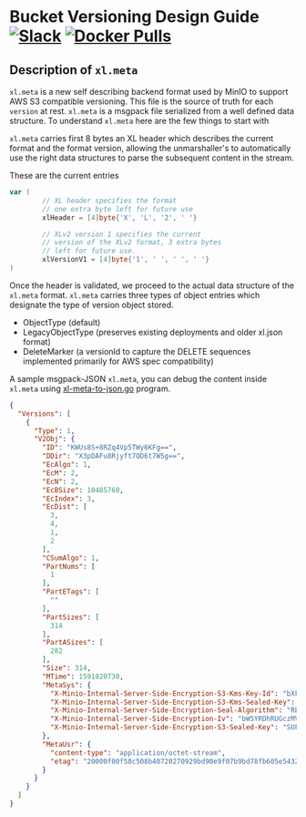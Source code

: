 # Bucket Versioning Design Guide [![Slack](https://slack.min.io/slack?type=svg)](https://slack.min.io) [![Docker Pulls](https://img.shields.io/docker/pulls/minio/minio.svg?maxAge=604800)](https://hub.docker.com/r/minio/minio/)

## Description of `xl.meta`

`xl.meta` is a new self describing backend format used by MinIO to support AWS S3 compatible versioning. This file is the source of truth for each `version` at rest. `xl.meta` is a msgpack file serialized from a well defined data structure. To understand `xl.meta` here are the few things to start with

`xl.meta` carries first 8 bytes an XL header which describes the current format and the format version, allowing the unmarshaller's to automatically use the right data structures to parse the subsequent content in the stream.

These are the current entries
```go
var (
        // XL header specifies the format
        // one extra byte left for future use
        xlHeader = [4]byte{'X', 'L', '2', ' '}

        // XLv2 version 1 specifies the current
        // version of the XLv2 format, 3 extra bytes
        // left for future use.
        xlVersionV1 = [4]byte{'1', ' ', ' ', ' '}
)
```

Once the header is validated, we proceed to the actual data structure of the `xl.meta` format. `xl.meta` carries three types of object entries which designate the type of version object stored.

- ObjectType (default)
- LegacyObjectType (preserves existing deployments and older xl.json format)
- DeleteMarker (a versionId to capture the DELETE sequences implemented primarily for AWS spec compatibility)

A sample msgpack-JSON `xl.meta`, you can debug the content inside `xl.meta` using [xl-meta-to-json.go](https://github.com/storj/minio/blob/master/docs/bucket/versioning/xl-meta-to-json.go) program.
```json
{
  "Versions": [
    {
      "Type": 1,
      "V2Obj": {
        "ID": "KWUs8S+8RZq4Vp5TWy6KFg==",
        "DDir": "X3pDAFu8Rjyft7QD6t7W5g==",
        "EcAlgo": 1,
        "EcM": 2,
        "EcN": 2,
        "EcBSize": 10485760,
        "EcIndex": 3,
        "EcDist": [
          3,
          4,
          1,
          2
        ],
        "CSumAlgo": 1,
        "PartNums": [
          1
        ],
        "PartETags": [
          ""
        ],
        "PartSizes": [
          314
        ],
        "PartASizes": [
          282
        ],
        "Size": 314,
        "MTime": 1591820730,
        "MetaSys": {
          "X-Minio-Internal-Server-Side-Encryption-S3-Kms-Key-Id": "bXktbWluaW8ta2V5",
          "X-Minio-Internal-Server-Side-Encryption-S3-Kms-Sealed-Key": "ZXlKaFpXRmtJam9pUVVWVExUSTFOaTFIUTAwdFNFMUJReTFUU0VFdE1qVTJJaXdpYVhZaU9pSkJMMVZzZFVnelZYVjZSR2N6UkhGWUwycEViRmRCUFQwaUxDSnViMjVqWlNJNklpdE9lbkJXVWtseFlWSlNVa2t2UVhNaUxDSmllWFJsY3lJNklrNDBabVZsZG5WU1NWVnRLMFoyUWpBMVlYTk9aMU41YVhoU1RrNUpkMDlhTkdKa2RuaGpLMjFuVDNnMFFYbFJhbE15V0hkU1pEZzNRMk54ZUN0SFFuSWlmUT09",
          "X-Minio-Internal-Server-Side-Encryption-Seal-Algorithm": "REFSRXYyLUhNQUMtU0hBMjU2",
          "X-Minio-Internal-Server-Side-Encryption-Iv": "bW5YRDhRUGczMVhkc2pJT1V1UVlnbWJBcndIQVhpTUN1dnVBS0QwNUVpaz0=",
          "X-Minio-Internal-Server-Side-Encryption-S3-Sealed-Key": "SUFBZkFPeUo5ZHVVSEkxYXFLU0NSRkJTTnM0QkVJNk9JWU1QcFVTSXFhK2dHVThXeE9oSHJCZWwwdnRvTldUNE8zS1BtcWluR0cydmlNNFRWa0N0Mmc9PQ=="
        },
        "MetaUsr": {
          "content-type": "application/octet-stream",
          "etag": "20000f00f58c508b40720270929bd90e9f07b9bd78fb605e5432a67635fc34722e4fc53b1d5fab9ff8400eb9ded4fba2"
        }
      }
    }
  ]
}
```
